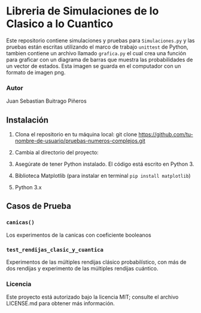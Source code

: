 # Libreria de Simulaciones de lo Clasico a lo Cuantico

Este repositorio contiene simulaciones y pruebas para `Simulaciones.py` y las pruebas están escritas utilizando el marco de trabajo `unittest` de Python, tambien contiene un archivo llamado `grafica.py` el cual crea una función para graficar con un diagrama de barras que muestra las probabilidades de un vector de estados. Esta imagen se guarda en el computador con un formato de imagen png.

### Autor
Juan Sebastian Buitrago Piñeros

## Instalación

1. Clona el repositorio en tu máquina local:
git clone https://github.com/tu-nombre-de-usuario/pruebas-numeros-complejos.git

2. Cambia al directorio del proyecto:

3. Asegúrate de tener Python instalado. El código está escrito en Python 3.

4. Biblioteca Matplotlib (para instalar en terminal `pip install matplotlib`)

5. Python 3.x

## Casos de Prueba

### `canicas()`

Los experimentos de la canicas con coeficiente booleanos

### `test_rendijas_clasic_y_cuantica`

Experimentos de las múltiples rendijas clásico probabilístico, con más de dos rendijas y experimento de las múltiples rendijas cuántico.





### Licencia

Este proyecto está autorizado bajo la licencia MIT; consulte el archivo LICENSE.md para obtener más información.
